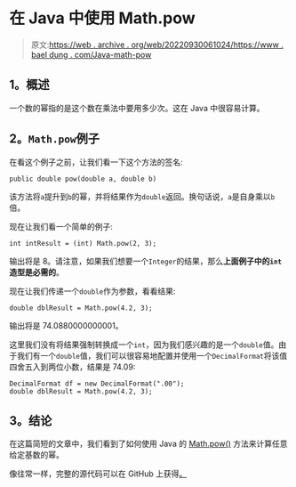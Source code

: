 # 在 Java 中使用 Math.pow

> 原文:[https://web . archive . org/web/20220930061024/https://www . bael dung . com/Java-math-pow](https://web.archive.org/web/20220930061024/https://www.baeldung.com/java-math-pow)

## **1。概述**

一个数的幂指的是这个数在乘法中要用多少次。这在 Java 中很容易计算。

## **2。`Math.pow`例子**

在看这个例子之前，让我们看一下这个方法的签名:

```
public double pow(double a, double b)
```

该方法将`a`提升到`b`的幂，并将结果作为`double`返回。换句话说，`a`是自身乘以`b`倍。

现在让我们看一个简单的例子:

```
int intResult = (int) Math.pow(2, 3);
```

输出将是 8。请注意，如果我们想要一个`Integer`的结果，那么**上面例子中的`int`造型是必需的**。

现在让我们传递一个`double`作为参数，看看结果:

```
double dblResult = Math.pow(4.2, 3);
```

输出将是 74.0880000000001。

这里我们没有将结果强制转换成一个`int`，因为我们感兴趣的是一个`double`值。由于我们有一个`double`值，我们可以很容易地配置并使用一个`DecimalFormat`将该值四舍五入到两位小数，结果是 74.09:

```
DecimalFormat df = new DecimalFormat(".00");
double dblResult = Math.pow(4.2, 3);
```

## **3。结论**

在这篇简短的文章中，我们看到了如何使用 Java 的 [Math.pow()](https://web.archive.org/web/20221207133541/https://docs.oracle.com/en/java/javase/11/docs/api/java.base/java/lang/Math.html#pow(double,double)) 方法来计算任意给定基数的幂。

像往常一样，完整的源代码可以在 GitHub 上获得[。](https://web.archive.org/web/20221207133541/https://github.com/eugenp/tutorials/tree/master/core-java-modules/core-java-numbers-2)
